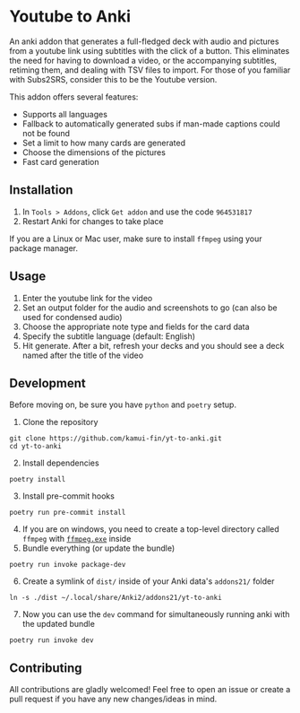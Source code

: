 # Youtube to Anki

An anki addon that generates a full-fledged deck with audio and pictures from a youtube link using subtitles with the click of a button. This eliminates the need for having to download a video, or the accompanying subtitles, retiming them, and dealing with TSV files to import. For those of you familiar with Subs2SRS, consider this to be the Youtube version.

This addon offers several features:

- Supports all languages
- Fallback to automatically generated subs if man-made captions could not be found
- Set a limit to how many cards are generated
- Choose the dimensions of the pictures
- Fast card generation

## Installation

1. In `Tools > Addons`, click `Get addon` and use the code `964531817`
2. Restart Anki for changes to take place

If you are a Linux or Mac user, make sure to install `ffmpeg` using your package manager.

## Usage

1. Enter the youtube link for the video
2. Set an output folder for the audio and screenshots to go (can also be used for condensed audio)
3. Choose the appropriate note type and fields for the card data
4. Specify the subtitle language (default: English)
5. Hit generate. After a bit, refresh your decks and you should see a deck named after the title of the video

## Development

Before moving on, be sure you have `python` and `poetry` setup.

1. Clone the repository

```
git clone https://github.com/kamui-fin/yt-to-anki.git
cd yt-to-anki
```

2. Install dependencies

```
poetry install
```

3. Install pre-commit hooks

```
poetry run pre-commit install
```

4. If you are on windows, you need to create a top-level directory called `ffmpeg` with [`ffmpeg.exe`](https://github.com/BtbN/FFmpeg-Builds/releases) inside
5. Bundle everything (or update the bundle)

```
poetry run invoke package-dev
```

6. Create a symlink of `dist/` inside of your Anki data's `addons21/` folder

```
ln -s ./dist ~/.local/share/Anki2/addons21/yt-to-anki
```

7. Now you can use the `dev` command for simultaneously running anki with the updated bundle

```
poetry run invoke dev
```

## Contributing

All contributions are gladly welcomed! Feel free to open an issue or create a pull request if you have any new changes/ideas in mind.
